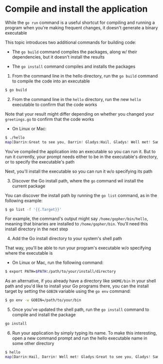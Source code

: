 # Compile and install the application

While the `go run` command is a useful shortcut for compiling and running a program when you're making frequent changes, it doesn't generate a binary executable

This topic introduces two additional commands for building code:

* The `go build` command compiles the packages, along w/ their dependencies, but it doesn't install the results

* The `go install` command compiles and installs the packages

1. From the command line in the hello directory, run the `go build` command to compile the code into an executable

```zsh
$ go build
```

2. From the command line in the `hello` directory, run the new `hello` executable to confirm that the code works

Note that your result might differ depending on whether you changed your `greetings.go` to confirm that the code works

* On Linux or Mac:

```zsh
$ ./hello
map[Darrin:Great to see you, Darrin! Gladys:Hail, Gladys! Well met! Samantha:Hail, Samantha! Well met!]
```

You've compiled the application into an executable so you can run it. But to run it currently, your prompt needs either to be in the executable's directory, or to specify the executable's path

Next, you'll install the executable so you can run it w/o specifying its path

3. Discover the Go install path, where the `go` command wil install the current package

You can discover the install path by running the `go list` command, as in the following example:

```zsh
$ go list -f '{{.Target}}'
```

For example, the command's output might say `/home/gopher/bin/hello`, meaning that binaries are installed to `/home/gopher/bin`. You'll need this install directory in the next step


4. Add the Go install directory to your system's shell path

That way, you'll be able to run your program's executable w/o specifying where the executable is

* On Linux or Mac, run the following command:

```zsh
$ export PATH=$PATH:/path/to/your/install/directory
```

As an alternative, if you already have a directory like `$HOME/bin` in your shell path and you'd like to install your Go programs there, you can the install target by setting the `GOBIN` variable using the `go env` command:

```zsh
$ go env -w GOBIN=/path/to/your/bin
```

5. Once you've updated the shell path, run the `go install` command to compile and install the package

```zsh
go install
```

6. Run your application by simply typing its name. To make this interesting, open a new command prompt and run the hello executable name in some other directory

```zsh
$ hello
map[Darrin:Hail, Darrin! Well met! Gladys:Great to see you, Gladys! Samantha:Hail, Samantha! Well met!]
```
